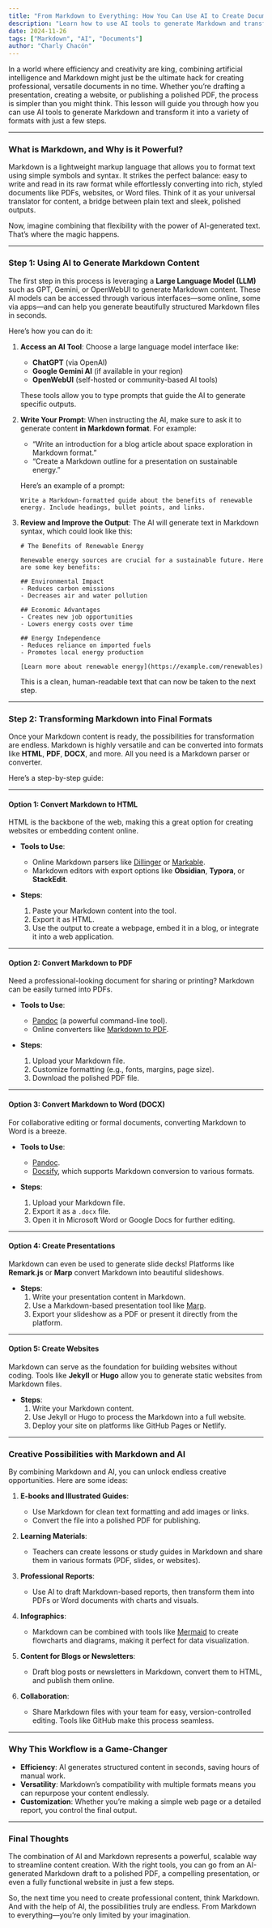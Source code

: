 ```yaml
---
title: "From Markdown to Everything: How You Can Use AI to Create Documents Easily"
description: "Learn how to use AI tools to generate Markdown and transform it into a variety of formats with just a few steps."
date: 2024-11-26
tags: ["Markdown", "AI", "Documents"]
author: "Charly Chacón"
---
```



In a world where efficiency and creativity are king, combining artificial intelligence and Markdown might just be the ultimate hack for creating professional, versatile documents in no time. Whether you’re drafting a presentation, creating a website, or publishing a polished PDF, the process is simpler than you might think. This lesson will guide you through how you can use AI tools to generate Markdown and transform it into a variety of formats with just a few steps.

---

### What is Markdown, and Why is it Powerful?

Markdown is a lightweight markup language that allows you to format text using simple symbols and syntax. It strikes the perfect balance: easy to write and read in its raw format while effortlessly converting into rich, styled documents like PDFs, websites, or Word files. Think of it as your universal translator for content, a bridge between plain text and sleek, polished outputs.

Now, imagine combining that flexibility with the power of AI-generated text. That’s where the magic happens.

---

### Step 1: Using AI to Generate Markdown Content

The first step in this process is leveraging a **Large Language Model (LLM)** such as GPT, Gemini, or OpenWebUI to generate Markdown content. These AI models can be accessed through various interfaces—some online, some via apps—and can help you generate beautifully structured Markdown files in seconds.

Here’s how you can do it:

1. **Access an AI Tool**:
   Choose a large language model interface like:
   - **ChatGPT** (via OpenAI)
   - **Google Gemini AI** (if available in your region)
   - **OpenWebUI** (self-hosted or community-based AI tools)
   
   These tools allow you to type prompts that guide the AI to generate specific outputs.

2. **Write Your Prompt**:
   When instructing the AI, make sure to ask it to generate content **in Markdown format**. For example:
   - “Write an introduction for a blog article about space exploration in Markdown format.”
   - “Create a Markdown outline for a presentation on sustainable energy.”

   Here’s an example of a prompt:
   ```
   Write a Markdown-formatted guide about the benefits of renewable energy. Include headings, bullet points, and links.
   ```

3. **Review and Improve the Output**:
   The AI will generate text in Markdown syntax, which could look like this:
   ```
   # The Benefits of Renewable Energy

   Renewable energy sources are crucial for a sustainable future. Here are some key benefits:
   
   ## Environmental Impact
   - Reduces carbon emissions
   - Decreases air and water pollution

   ## Economic Advantages
   - Creates new job opportunities
   - Lowers energy costs over time

   ## Energy Independence
   - Reduces reliance on imported fuels
   - Promotes local energy production

   [Learn more about renewable energy](https://example.com/renewables)
   ```

   This is a clean, human-readable text that can now be taken to the next step.

---

### Step 2: Transforming Markdown into Final Formats

Once your Markdown content is ready, the possibilities for transformation are endless. Markdown is highly versatile and can be converted into formats like **HTML**, **PDF**, **DOCX**, and more. All you need is a Markdown parser or converter.

Here’s a step-by-step guide:

---

#### **Option 1: Convert Markdown to HTML**
HTML is the backbone of the web, making this a great option for creating websites or embedding content online.

- **Tools to Use**:
   - Online Markdown parsers like [Dillinger](https://dillinger.io) or [Markable](https://markable.in).
   - Markdown editors with export options like **Obsidian**, **Typora**, or **StackEdit**.

- **Steps**:
   1. Paste your Markdown content into the tool.
   2. Export it as HTML.
   3. Use the output to create a webpage, embed it in a blog, or integrate it into a web application.

---

#### **Option 2: Convert Markdown to PDF**
Need a professional-looking document for sharing or printing? Markdown can be easily turned into PDFs.

- **Tools to Use**:
   - [Pandoc](https://pandoc.org) (a powerful command-line tool).
   - Online converters like [Markdown to PDF](https://www.markdowntopdf.com).

- **Steps**:
   1. Upload your Markdown file.
   2. Customize formatting (e.g., fonts, margins, page size).
   3. Download the polished PDF file.

---

#### **Option 3: Convert Markdown to Word (DOCX)**
For collaborative editing or formal documents, converting Markdown to Word is a breeze.

- **Tools to Use**:
   - [Pandoc](https://pandoc.org).
   - [Docsify](https://docsify.js.org), which supports Markdown conversion to various formats.

- **Steps**:
   1. Upload your Markdown file.
   2. Export it as a `.docx` file.
   3. Open it in Microsoft Word or Google Docs for further editing.

---

#### **Option 4: Create Presentations**
Markdown can even be used to generate slide decks! Platforms like **Remark.js** or **Marp** convert Markdown into beautiful slideshows.

- **Steps**:
   1. Write your presentation content in Markdown.
   2. Use a Markdown-based presentation tool like [Marp](https://marp.app).
   3. Export your slideshow as a PDF or present it directly from the platform.

---

#### **Option 5: Create Websites**
Markdown can serve as the foundation for building websites without coding. Tools like **Jekyll** or **Hugo** allow you to generate static websites from Markdown files.

- **Steps**:
   1. Write your Markdown content.
   2. Use Jekyll or Hugo to process the Markdown into a full website.
   3. Deploy your site on platforms like GitHub Pages or Netlify.

---

### Creative Possibilities with Markdown and AI

By combining Markdown and AI, you can unlock endless creative opportunities. Here are some ideas:

1. **E-books and Illustrated Guides**:
   - Use Markdown for clean text formatting and add images or links.
   - Convert the file into a polished PDF for publishing.

2. **Learning Materials**:
   - Teachers can create lessons or study guides in Markdown and share them in various formats (PDF, slides, or websites).

3. **Professional Reports**:
   - Use AI to draft Markdown-based reports, then transform them into PDFs or Word documents with charts and visuals.

4. **Infographics**:
   - Markdown can be combined with tools like [Mermaid](https://mermaid-js.github.io) to create flowcharts and diagrams, making it perfect for data visualization.

5. **Content for Blogs or Newsletters**:
   - Draft blog posts or newsletters in Markdown, convert them to HTML, and publish them online.

6. **Collaboration**:
   - Share Markdown files with your team for easy, version-controlled editing. Tools like GitHub make this process seamless.

---

### Why This Workflow is a Game-Changer

- **Efficiency**: AI generates structured content in seconds, saving hours of manual work.
- **Versatility**: Markdown’s compatibility with multiple formats means you can repurpose your content endlessly.
- **Customization**: Whether you’re making a simple web page or a detailed report, you control the final output.

---

### Final Thoughts

The combination of AI and Markdown represents a powerful, scalable way to streamline content creation. With the right tools, you can go from an AI-generated Markdown draft to a polished PDF, a compelling presentation, or even a fully functional website in just a few steps.

So, the next time you need to create professional content, think Markdown. And with the help of AI, the possibilities truly are endless. From Markdown to everything—you’re only limited by your imagination.